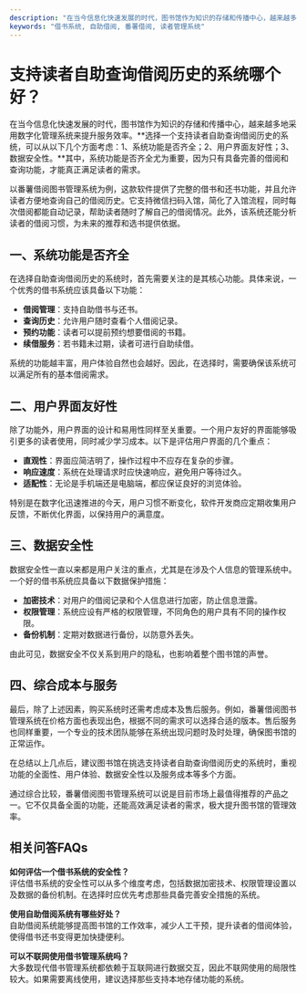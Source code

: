 ```yaml
---
description: "在当今信息化快速发展的时代，图书馆作为知识的存储和传播中心，越来越多地采用数字化管理系统来提升服务效率。**选择一个支持读者自助查询借阅历史的系统，可以从以下几个方面考虑：1、系统功能是否齐全；2、用户界面友好性；3、数据安全性。**其中，系统功能是否齐全尤为重要，因为只有具备完善的借阅和查询功能，才能真正满足读者的需求。"
keywords: "借书系统, 自助借阅, 番薯借阅, 读者管理系统"
---
```

# 支持读者自助查询借阅历史的系统哪个好？

在当今信息化快速发展的时代，图书馆作为知识的存储和传播中心，越来越多地采用数字化管理系统来提升服务效率。**选择一个支持读者自助查询借阅历史的系统，可以从以下几个方面考虑：1、系统功能是否齐全；2、用户界面友好性；3、数据安全性。**其中，系统功能是否齐全尤为重要，因为只有具备完善的借阅和查询功能，才能真正满足读者的需求。

以番薯借阅图书管理系统为例，这款软件提供了完整的借书和还书功能，并且允许读者方便地查询自己的借阅历史。它支持微信扫码入馆，简化了入馆流程，同时每次借阅都能自动记录，帮助读者随时了解自己的借阅情况。此外，该系统还能分析读者的借阅习惯，为未来的推荐和选书提供依据。

## 一、系统功能是否齐全

在选择自助查询借阅历史的系统时，首先需要关注的是其核心功能。具体来说，一个优秀的借书系统应该具备以下功能：

- **借阅管理**：支持自助借书与还书。
- **查询历史**：允许用户随时查看个人借阅记录。
- **预约功能**：读者可以提前预约想要借阅的书籍。
- **续借服务**：若书籍未过期，读者可进行自助续借。

系统的功能越丰富，用户体验自然也会越好。因此，在选择时，需要确保该系统可以满足所有的基本借阅需求。

## 二、用户界面友好性

除了功能外，用户界面的设计和易用性同样至关重要。一个用户友好的界面能够吸引更多的读者使用，同时减少学习成本。以下是评估用户界面的几个重点：

- **直观性**：界面应简洁明了，操作过程中不应存在复杂的步骤。
- **响应速度**：系统在处理请求时应快速响应，避免用户等待过久。
- **适配性**：无论是手机端还是电脑端，都应保证良好的浏览体验。

特别是在数字化迅速推进的今天，用户习惯不断变化，软件开发商应定期收集用户反馈，不断优化界面，以保持用户的满意度。

## 三、数据安全性

数据安全性一直以来都是用户关注的重点，尤其是在涉及个人信息的管理系统中。一个好的借书系统应具备以下数据保护措施：

- **加密技术**：对用户的借阅记录和个人信息进行加密，防止信息泄露。
- **权限管理**：系统应设有严格的权限管理，不同角色的用户具有不同的操作权限。
- **备份机制**：定期对数据进行备份，以防意外丢失。

由此可见，数据安全不仅关系到用户的隐私，也影响着整个图书馆的声誉。

## 四、综合成本与服务

最后，除了上述因素，购买系统时还需考虑成本及售后服务。例如，番薯借阅图书管理系统在价格方面也表现出色，根据不同的需求可以选择合适的版本。售后服务也同样重要，一个专业的技术团队能够在系统出现问题时及时处理，确保图书馆的正常运作。

在总结以上几点后，建议图书馆在挑选支持读者自助查询借阅历史的系统时，重视功能的全面性、用户体验、数据安全性以及服务成本等多个方面。

通过综合比较，番薯借阅图书管理系统可以说是目前市场上最值得推荐的产品之一。它不仅具备全面的功能，还能高效满足读者的需求，极大提升图书馆的管理效率。

## 相关问答FAQs

**如何评估一个借书系统的安全性？**  
评估借书系统的安全性可以从多个维度考虑，包括数据加密技术、权限管理设置以及数据的备份机制。在选择时应优先考虑那些具备完善安全措施的系统。

**使用自助借阅系统有哪些好处？**  
自助借阅系统能够提高图书馆的工作效率，减少人工干预，提升读者的借阅体验，使得借书还书变得更加快捷便利。

**可以不联网使用借书管理系统吗？**  
大多数现代借书管理系统都依赖于互联网进行数据交互，因此不联网使用的局限性较大。如果需要离线使用，建议选择那些支持本地存储功能的系统。
